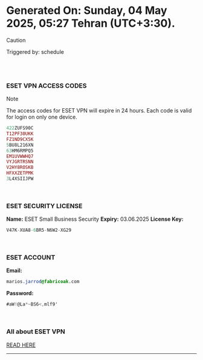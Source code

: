# Generated On: Sunday, 04 May 2025, 05:27 Tehran (UTC+3:30).

> [!CAUTION]
> Triggered by: schedule

<br><br>

### ESET VPN ACCESS CODES

> [!NOTE]
> The access codes for ESET VPN will expire in 24 hours.
> Each code is valid for login on only one device.

```ruby
422ZUFS90C
T12PF30UKK
FZ1ND9CX5K
5BU8L216XN
63HM6RMPQ5
EM1UVWWHQ7
VYJGRTRSNN
V2HY8ROSKB
HFXXZETPMK
3L4XSIIJPW
```

<br>

### ESET SECURITY LICENSE

**Name:** ESET Small Business Security
**Expiry:** 03.06.2025
**License Key:**

```POV-Ray SDL
V47K-XUA8-6BR5-N6W2-XG29
```

<br>

### ESET ACCOUNT

**Email:**

```CSS
marios.jarrod@fabricoak.com
```

**Password:**

```POV-Ray SDL
#aW!@La*~BS6<,mlf9'
```

<br>

### All about ESET VPN

[READ HERE](https://t.me/F_NiREvil/2113)

---

<br><br>

